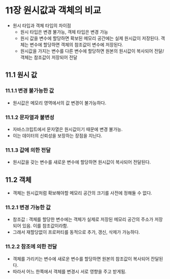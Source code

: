 # 11장 원시값과 객체의 비교
- 원시 타입과 객체 타입의 차이점
  - 원시 타입은 변경 불가능, 객체 타입은 변경 가능
  - 원시 값을 변수에 할당하면 확보된 메모리 공간에는 실제 원시값이 저장된다. 객체는 변수에 할당하면 객체의 참조값이 변수에 저장된다.
  - 원시값을 가지는 변수를 다른 변수에 할당하면 원본의 원시값이 복사되어 전달/ 객체는 참조값이 저장되어 전달

## 11.1 원시 값
### 11.1.1 변경 불가능한 값
- 원시값은 메모리 영역에서의 값 변경이 불가능하다.

### 11.1.2 문자열과 불변성
- 자바스크립트에서 문자열은 원시값이기 때문에 변경 불가능.
- 이는 데이터의 신뢰성을 보장하는 장점을 지닌다.

### 11.1.3 값에 의한 전달
- 원시값을 갖는 변수를 새로운 변수에 할당하면 원시값이 복사되어 전달된다.

## 11.2 객체
- 객체는 원시값처럼 확보해야할 메모리 공간의 크기를 사전에 정해둘 수 없다.

### 11.2.1 변경 가능한 값
- 참조값 : 객체를 할당한 변수에는 객체가 실제로 저장된 메모리 공간의 주소가 저장되어 있음. 이를 참조값이라함.
- 그래서 재할당없이 프로퍼티를 동적으로 추가, 갱신, 삭제가 가능하다.

### 11.2.2 참조에 의한 전달
- 객체를 가리키는 변수에 새로운 변수를 할당하면 원본의 참조값이 복사되어 잔달된다.
- 따라서 어느 한쪽에서 객체를 변경시 서로 영향을 주고 받게됨.

